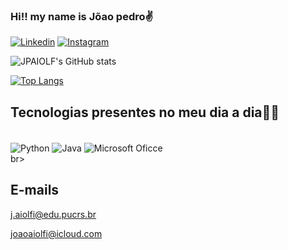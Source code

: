 ### Hi!! my name is Jõao pedro✌️


[![Linkedin](https://img.shields.io/badge/LinkedIn-0077B5?style=for-the-badge&logo=linkedin&logoColor=white)](https://www.linkedin.com/in/joão-aiolfi-378299236/ )
[![Instagram](https://img.shields.io/badge/Instagram-E4405F?style=for-the-badge&logo=instagram&logoColor=white )](https://instagram.com/joaop.aiolfi)

![JPAIOLF's GitHub stats](https://github-readme-stats.vercel.app/api?username=JPAIOLFI&show_icons=true&theme=tokyonight)

[![Top Langs](https://github-readme-stats.vercel.app/api/top-langs/?username=JPAIOLFI&hide_progress=true)](https://github.com/JPAIOLFI/github-readme-stats)

## Tecnologias presentes no meu dia a dia👩‍💻

<div style = "display: inline_block"><br/>
<img align= "center" alt = "Python"src= "https://img.shields.io/badge/Python-3776AB?style=for-the-badge&logo=python&logoColor=white"/>
<img align= "center" alt = "Java"src= "https://img.shields.io/badge/Java-ED8B00?style=for-the-badge&logo=openjdk&logoColor=white"/>
<img align= "center" alt = "Microsoft Oficce"src= "https://img.shields.io/badge/Microsoft_Office-D83B01?style=for-the-badge&logo=microsoft-office&logoColor=white"/>
</div>br>

## E-mails

j.aiolfi@edu.pucrs.br

joaoaiolfi@icloud.com
